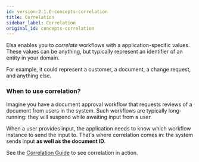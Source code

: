 ```yaml
---
id: version-2.1.0-concepts-correlation
title: Correlation
sidebar_label: Correlation
original_id: concepts-correlation
---
```


Elsa enables you to _correlate_ workflows with a application-specific values. These values can be anything, but typically represent an identifier of an entity in your domain.

For example, it could represent a customer, a document, a change request, and anything else.

### When to use correlation?

Imagine you have a document approval workflow that requests reviews of a document from users in the system.
Such workflows are typically long-running: they will suspend while awaiting input from a user.

When a user provides input, the application needs to know which workflow instance to send the input to.
That's where correlation comes in: the system sends input **as well as the document ID**.

See the [Correlation Guide](guides/guides-correlation.md) to see correlation in action.